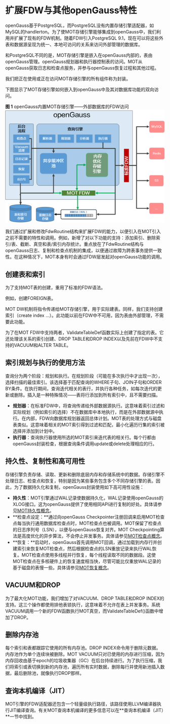 # 扩展FDW与其他openGauss特性<a name="ZH-CN_TOPIC_0280525160"></a>

openGauss基于PostgreSQL，而PostgreSQL没有内置存储引擎适配器，如MySQL的handlerton。为了使MOT存储引擎能够集成到openGauss中，我们利用并扩展了现有的FDW机制。随着FDW引入PostgreSQL 9.1，现在可以将这些外表和数据源呈现为统一、本地可访问的关系来访问外部管理的数据库。

和PostgreSQL不同的是，MOT存储引擎是嵌入在openGauss内部的，表由openGauss管理。openGauss规划器和执行器控制表的访问。MOT从openGauss获取日志和检查点服务，并参与openGauss恢复过程和其他过程。

我们把正在使用或正在访问MOT存储引擎的所有组件称为封装。

下图显示了MOT存储引擎如何嵌入到openGauss中及其对数据库功能的双向访问。

**图 1**  openGauss内置MOT存储引擎——外部数据库的FDW访问<a name="fig23070208"></a>  
![](figures/MOT架构.png "MOT架构")

我们通过扩展和修改FdwRoutine结构来扩展FDW的能力，以便引入在MOT引入之前不需要的特性和调用。例如，新增了对以下功能的支持：添加索引、删除索引/表、截断、真空和表/索引内存统计。重点放在了FdwRoutine结构与openGauss日志、复制和检查点机制的集成，以便通过故障为跨表事务提供一致性。在这种情况下，MOT本身有时会通过FDW层发起对openGauss功能的调用。

## 创建表和索引<a name="section40965770"></a>

为了支持MOT表的创建，重用了标准的FDW语法。

例如，创建FOREIGN表。

MOT DW机制将指令传递给MOT存储引擎，用于实际建表。同样，我们支持创建索引（create index …）。此功能以前在FDW中不可用，因为表由外部管理，不需要此功能。

为了在MOT FDW中支持两者，ValidateTableDef函数实际上创建了指定的表。它还处理该关系的索引创建、DROP TABLE和DROP INDEX以及先前在FDW中不支持的VACUUM和ALTER TABLE。

## 索引规划与执行的使用方法<a name="section33147611"></a>

查询分为两个阶段：规划和执行。在规划阶段（可能在多次执行中才出现一次），选择扫描的最佳索引。该选择基于匹配查询的WHERE子句、JOIN子句和ORDER BY条件。在执行期间，查询迭代相关的表行，并执行各种任务，如每次迭代的更新或删除。插入是一种特殊情况——表将行添加到所有索引中，且不需要扫描。

-   **规划器**：在标准FDW中，将查询传递给外部数据源执行。这意味着索引过滤和实际规划（例如索引的选择）不在数据库中本地执行，而是在外部数据源中执行。在内部，FDW向数据库规划器返回总体计划。MOT表的处理方式与磁盘表类似。这意味着相关的MOT索引得到过滤和匹配，最小化遍历行集的索引被选择并添加到计划中。
-   **执行器**：查询执行器使用所选的MOT索引来迭代表的相关行。每个行都由openGauss封装检查，根据查询条件调用update或delete处理相应的行。

## 持久性、复制性和高可用性<a name="section29893043"></a>

存储引擎负责存储、读取、更新和删除底层内存和存储系统中的数据。存储引擎不处理日志、检查点和恢复，特别是因为某些事务包含多个不同存储引擎的表。因此，为了数据持久化和复制，openGauss封装使用如下高可用性设施：

-   **持久性**：MOT引擎通过WAL记录使数据持久化，WAL记录使用openGauss的XLOG接口。这为openGauss提供了使用相同API进行复制的好处。具体请参见[MOT持久性概念](MOT持久性概念.md)。
-   **检查点设定：**通过向openGauss Checkpointer注册回调来启用MOT检查点每当执行通用数据库检查点时，MOT检查点也被调用。MOT保留了检查点的日志序列号（LSN），以便与openGauss恢复对齐。MOT Checkpointing算法是高度优化的异步算法，不会停止并发事务。具体请参见[MOT检查点概念](MOT检查点概念.md)。
-   **恢复：**启动时，openGauss首先调用MOT回调，通过加载到内存行并创建索引来恢复MOT检查点，然后根据检查点的LSN重放记录来执行WAL恢复。MOT检查点使用多线程并行恢复，每个线程读取不同的数据段。这使MOT检查点在多核硬件上的恢复速度相当快，尽管可能比仅重放WAL记录的基于磁盘的表慢一些。具体请参见[MOT恢复概念](MOT恢复概念.md)。

## VACUUM和DROP<a name="section601931"></a>

为了最大化MOT功能，我们增加了对VACUUM、DROP TABLE和DROP INDEX的支持。这三个操作都使用排他表锁执行，这意味着不允许在表上并发事务。系统VACUUM调用一个新的FDW函数执行MOT真空，而ValidateTableDef\(\)函数中增加了DROP。

## 删除内存池<a name="section5417380"></a>

每个索引和表都跟踪它使用的所有内存池。DROP INDEX命令用于删除元数据。内存池作为单个连续块被删除。MOT VACUUM只对已使用的内存进行压缩，因为内存回收由基于epoch的垃圾收集器（GC）在后台持续进行。为了执行压缩，我们将索引或表切换到新的内存池，遍历所有实时数据，删除每行并使用新池插入数据，最后删除池，就像执行DROP那样。

## 查询本机编译（JIT）<a name="section48756423"></a>

MOT引擎的FDW适配器还包含一个轻量级执行路径，该路径使用LLVM编译器执行JIT编译查询。有关MOT查询本机编译的更多信息可以在**查询本机编译（JIT）**一节中找到。

